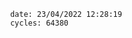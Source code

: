 

                date: 23/04/2022 12:28:19
                cycles: 64380

                         